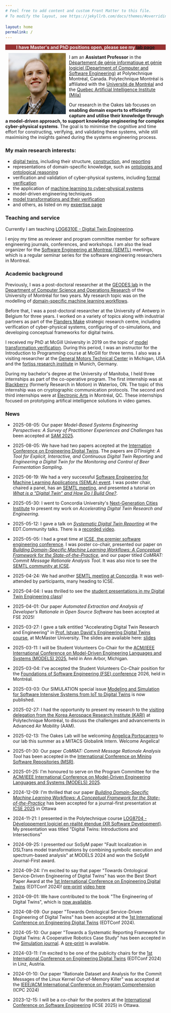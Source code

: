 ```yaml
---
# Feel free to add content and custom Front Matter to this file.
# To modify the layout, see https://jekyllrb.com/docs/themes/#overriding-theme-defaults

layout: home
permalink: /
---
```




<div style="text-align: center; background: #963232;color:whitesmoke;"><b>I have Master's and PhD positions open, please see my <a href="https://bentleyjoakes.github.io/lab/">lab page</a></b></div>

<img alt="Bentley Oakes" src="/assets/images/BentleyOakes-headshot.jpg" style="float: left;width:180px; margin: 10px 10px 10px 10px;" />

<p>I am an <b>Assistant Professor</b> in the <a href="https://www.polymtl.ca/gigl/">Département de génie informatique et génie logiciel (Department of Computer and Software Engineering)</a> at Polytechnique Montréal, Canada. Polytechnique Montréal is affiliated with the <a href="https://www.umontreal.ca/">Université de Montréal</a> and the <a href="https://mila.quebec/en">Quebec Artificial Intelligence Institute (Mila)</a></p>

<p>Our research in the Oakes lab focuses on <b>enabling domain experts to efficiently capture and utilise their knowledge through a model-driven approach, to support knowledge engineering for complex cyber-physical systems</b>. The goal is to minimise the cognitive and time effort for constructing, verifying, and validating these systems, while still maximising the insights gained during the systems engineering process.</p>

### My main research interests:
* [digital twins](https://bentleyjoakes.github.io/dte_course/), including their structure, [construction](/assets/publications/Oakes2024-Towards_Ontological_Service-Driven_Engineering_of_Digital_Twins.pdf), and [reporting](/assets/publications/Gil2024-Towards_a_Systematic_Reporting_Framework_for_Digital_Twins.pdf)
* representations of domain-specific knowledge, such as [ontologies and ontological reasoning](/assets/publications/Elaasar2023%20-%20openCAESAR%20Balancing%20Agility%20and%20Rigor%20in%20Model-Based%20Systems%20Engineering.pdf)
* verification and validation of cyber-physical systems, including [formal verification](/assets/publications/Bernaerts2019%20-%20Validating%20Industrial%20Requirements%20with%20a%20Contract-Based%20Approach.pdf)
* the application of [machine learning to cyber-physical systems](/assets/publications/Moradi2020%20-%20Exploring%20Fault%20Parameter%20Space%20using%20Reinforcement%20Learning-based%20Fault%20Injection.pdf)
* model-driven engineering techniques
* [model transformations and their verification](/assets/publications/Oakes2018%20-%20A%20Symbolic%20Execution-Based%20Approach%20To%20Model%20Transformation%20Verification%20using%20Structural%20Contracts.pdf)
* and others, as listed on my [expertise page](https://www.polymtl.ca/expertises/en/oakes-bentley)

### Teaching and service
Currently I am teaching [LOG6310E - Digital Twin Engineering](https://bentleyjoakes.github.io/dte_course/).

I enjoy my time as reviewer and program committee member for software engineering journals, conferences, and workshops. I am also the lead organizer for the [Software Engineering at Montreal (SEMTL)](https://semtl.github.io/) meetings, which is a regular seminar series for the software engineering researchers in Montreal.

### Academic background
Previously, I was a post-doctoral researcher at the [GEODES lab](http://geodes.iro.umontreal.ca) in the [Department of Computer Science and Operations Research](https://diro.umontreal.ca/english/home/) of the University of Montréal for two years. My research topic was on the modelling of [domain-specific machine learning workflows](https://doi.org/10.1145/3638243).

Before that, I was a post-doctoral researcher at the University of Antwerp in Belgium for three years. I worked on a variety of topics along with industrial partners as part of the [Flanders Make](https://www.flandersmake.be) strategic research centre, including verification of cyber-physical systems, configuring of co-simulations, and developing conceptual frameworks for digital twins.

I received my PhD at McGill University in 2019 on the topic of [model transformation verification](/assets/publications/Oakes2018%20-%20A%20Symbolic%20Execution-Based%20Approach%20To%20Model%20Transformation%20Verification%20using%20Structural%20Contracts.pdf). During this period, I was an instructor for the Introduction to Programming course at McGill for three terms. I also was a visiting researcher at the [General Motors Technical Center](https://www.gm.com/company/facilities/warren-tech-center) in Michigan, USA and the [fortiss research institute](https://www.fortiss.org/) in Munich, Germany.

During my bachelor's degree at the University of Manitoba, I held three internships as part of the co-operative program. The first internship was at [Blackberry](https://www.blackberry.com) (formerly Research in Motion) in Waterloo, ON. The topic of this internship was on cryptographic communication protocols. The second and third internships were at [Electronic Arts](https://www.ea.com) in Montréal, QC. These internships focused on prototyping artifical intelligence solutions in video games.

[//]: # (For more information, please see [my CV]&#40;assets/BOakes-CV.pdf&#41;.)

### News
* 2025-08-05: Our paper *Model-Based Systems Engineering Perspectives: A Survey of Practitioner Experiences and Challenges* has been accepted at [SAM 2025](https://sdl-forum.org/Events/SAM2025/index.php).
* 2025-08-05: We have had two papers accepted at the [Internation Conference on Engineering Digital Twins](https://conf.researchr.org/home/edtconf-2025). The papers are *DTInsight: A Tool for Explicit, Interactive, and Continuous Digital Twin Reporting* and *Engineering a Digital Twin for the Monitoring and Control of Beer Fermentation Sampling*.
* 2025-06-19: We had a very successful [Software Engineering for Machine Learning Applications (SEMLA) event](https://semla.polymtl.ca/). I was poster chair, chaired a panel, has an [SEMTL meeting](https://semtl.github.io/meeting/2025/05/15/Polytechnique/), and presented a tutorial on [*What is a “Digital Twin” and How Do I Build One?*](https://semla.polymtl.ca/tutorials/#digital_twin).
* 2025-05-30: I went to Concordia University's [Next-Generation Cities Institute](https://www.concordia.ca/research/cities-institute.html) to present my work on *Accelerating Digital Twin Research and
  Engineering*.
* 2025-05-12: I gave a talk on [*Systematic Digital Twin Reporting*](https://edt.community/events/event/systematic-digital-twin-reporting/) at the EDT.Community talks. There is a [recorded video](https://www.youtube.com/watch?v=sfs1TGG-Mf4).
* 2025-05-05: I had a great time at [ICSE, the premier software engineering conference](https://conf.researchr.org/home/icse-2025). I was poster co-chair, presented our paper on [*Building Domain-Specific Machine Learning Workflows: A Conceptual Framework for the State-of-the-Practice*](https://bentleyjoakes.github.io/assets/publications/Oakes2023%20-%20Building%20Domain-Specific%20Machine%20Learning%20Workflows:%20A%20Conceptual%20Framework%20for%20the%20State-of-the-Practice.pdf), and our paper titled *CoMRAT: Commit Message Rationale Analysis Tool*. It was also nice to see the [SEMTL community at ICSE](https://semtl.github.io/meeting/2025/05/05/ICSE/). 
* 2025-04-24: We had another [SEMTL meeting at Concordia](https://semtl.github.io/meeting/2025/03/15/Concordia/). It was well-attended by participants, many heading to ICSE.
* 2025-04-04: I was thrilled to see the [student presentations in my Digital Twin Engineering class](https://bentleyjoakes.github.io/dte_course/)! 
* 2025-04-01: Our paper *Automated Extraction and Analysis of Developer’s Rationale in Open Source Software* has been accepted at FSE 2025!
* 2025-03-27: I gave a talk entitled "Accelerating Digital Twin Research and Engineering" in [Prof. Istvan David's Engineering Digital Twins course](https://istvandavid.com/engineering-digital-twins/), at McMaster University. The slides are available here: [slides](/assets/slides/2025.BOakes_McMaster_slides_public.pdf)
* 2025-03-11: I will be Student Volunteers Co-Chair for the [ACM/IEEE International Conference on Model-Driven Engineering Languages and Systems (MODELS) 2025](https://conf.researchr.org/home/models-2025), held in Ann Arbor, Michigan.
* 2025-03-04: I've accepted the Student Volunteers Co-Chair position for the [Foundations of Software Engineering (FSE) conference](https://conf.researchr.org/home/fse-2025) 2026, held in Montréal.
* 2025-03-03: Our SIMULATION special issue [Modeling and Simulation for Software Intensive Systems from IoT to Digital Twins](https://journals.sagepub.com/toc/simb/101/3) is now published.
* 2025-02-27: I had the opportunity to present my research to the [visiting delegation from the Korea Aerospace Research Institute (KARI)](https://sdginnovnetwk.com/imaa-meeting-with-the-kari-delegation-on-advanced-air-mobility/) at Polytechnique Montréal, to discuss the challenges and advancements in Advanced Air Mobility (AAM).
* 2025-02-13: The Oakes Lab will be welcoming [Angelica Portocarrero](https://www.linkedin.com/in/angelica-portocarrero/) to our lab this summer as a MITACS Globalink Intern. Welcome Angelica!
* 2025-01-30: Our paper *CoMRAT: Commit Message Rationale Analysis Tool* has been accepted in the [International Conference on Mining Software Repositories (MSR)](https://2025.msrconf.org/).
* 2025-01-25: I'm honoured to serve on the Program Committee for the [ACM/IEEE International Conference on Model-Driven Engineering Languages and Systems (MODELS) 2025](https://conf.researchr.org/home/models-2025).


* 2024-12-09: I'm thrilled that our paper [*Building Domain-Specific Machine Learning Workflows: A Conceptual Framework for the State-of-the-Practice*](https://bentleyjoakes.github.io/assets/publications/Oakes2023%20-%20Building%20Domain-Specific%20Machine%20Learning%20Workflows:%20A%20Conceptual%20Framework%20for%20the%20State-of-the-Practice.pdf) has been accepted for a journal-first presentation at [ICSE 2025](https://conf.researchr.org/home/icse-2025) in Ottawa
* 2024-11-21: I presented in the Polytechnique course [LOG8704 - Développement logiciel en réalité étendue (XR Software Development)](https://www.polymtl.ca/programmes/cours/developpement-logiciel-en-realite-etendue). My presentation was titled "Digital Twins: Introductions and Intersections"
* 2024-09-25: I presented our SoSyM paper "Fault localization in DSLTrans model transformations by combining symbolic execution and spectrum-based analysis" at MODELS 2024 and won the SoSyM Journal-First award.
* 2024-09-24: I'm excited to say that paper "Towards Ontological Service-Driven Engineering of Digital Twins" has won the Best Short Paper Award at the [1st International Conference on Engineering Digital Twins](https://conf.researchr.org/home/edtconf-2024) (EDTConf 2024)! [pre-print](/assets/publications/Oakes2024-Towards_Ontological_Service-Driven_Engineering_of_Digital_Twins.pdf) [video here](https://www.youtube.com/watch?v=eOTbvIJvfwg&list=PL5_r5D9dG-fdkhDut56KVw01umNdZFsH9)
* 2024-09-01: We have contributed to the book "The Engineering of Digital Twins", which is [now available](https://link.springer.com/book/10.1007/978-3-031-66719-0).
* 2024-08-09: Our paper "Towards Ontological Service-Driven Engineering of Digital Twins" has been accepted at the [1st International Conference on Engineering Digital Twins](https://conf.researchr.org/home/edtconf-2024) (EDTConf 2024). 
* 2024-05-10: Our paper "Towards a Systematic Reporting Framework for Digital Twins: A Cooperative Robotics Case Study" has been accepted in the [Simulation journal](https://doi.org/10.1177/00375497241261406). A [pre-print](/assets/publications/Gil2024-Towards_a_Systematic_Reporting_Framework_for_Digital_Twins.pdf) is available.
* 2024-03-11: I'm excited to be one of the publicity chairs for the [1st International Conference on Engineering Digital Twins](https://conf.researchr.org/home/edtconf-2024) (EDTConf 2024) in Linz, Austria.
* 2024-01-10: Our paper "Rationale Dataset and Analysis for the Commit Messages of the Linux Kernel Out-of-Memory Killer" was accepted at the [IEEE/ACM International Conference on Program Comprehension](https://conf.researchr.org/home/icpc-2024) (ICPC 2024)


* 2023-12-15: I will be a co-chair for the posters at the [International Conference on Software Engineering](https://conf.researchr.org/home/icse-2025) (ICSE 2025) in Ottawa.




<!--The emoji graphics for the favicon are from the open source project Twemoji. The graphics are copyright 2020 Twitter, Inc and other contributors. The graphics are licensed under CC-BY 4.0.-->

